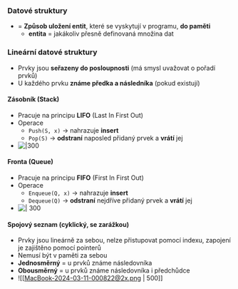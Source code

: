 ### Datové struktury
- = **Způsob uložení entit**, které se vyskytují v programu, **do paměti**
	- **entita** = jakákoliv přesně definovaná množina dat

### Lineární datové struktury
- Prvky jsou **seřazeny do posloupnosti** (má smysl uvažovat o pořadí prvků)
- U každého prvku **známe předka a následníka** (pokud existují)

#### Zásobník (Stack)
- Pracuje na principu **LIFO** (Last In First Out)
- Operace
	- `Push(S, x)` $\rightarrow$ nahrazuje **insert**
	- `Pop(S)`         $\rightarrow$ **odstraní** naposled přidaný prvek a **vrátí** jej
- ![|300](https://lh7-us.googleusercontent.com/docsz/AD_4nXccWc9MdnLUX2GI6dUOi6Zas5g6rrTf4rbxug2BMzEGNFolCfcpODZLsM2Cs6WARDxOvM0MJrWj1F91nnl_Mf8A0bViPOD5fUdw1-Mev1m27eYbKVpPeGBMp7JmCgtUMrE_nBC0EHlzGgdJ_b7G9w?key=1oMgW2MUuii1DDrztmo2_Q)

#### Fronta (Queue)
- Pracuje na principu **FIFO** (First In First Out)
- Operace
	- `Enqueue(Q, x)` $\rightarrow$ nahrazuje **insert**
	- `Dequeue(Q)`       $\rightarrow$ **odstraní** nejdříve přidaný prvek a **vrátí** jej
- ![| 300](https://lh7-us.googleusercontent.com/docsz/AD_4nXcsS8mu7D3TC8mmAKeGZLnc9nQWCKkmRIK4baOcZ3vvVOmcrx4nmpMcYE5XDoyIiDhj5ZVJnJnW5CvZW1ZOOXBCAm0HAAtiEiQP4LYRK8Z2G0G2GYKZ71993iMnRsMZCOAbwcbyNqSbohJADWA8eUE?key=1oMgW2MUuii1DDrztmo2_Q)

#### Spojový seznam (cyklický, se zarážkou)
- Prvky jsou lineárně za sebou, nelze přistupovat pomocí indexu, zapojení je zajištěno pomocí pointerů
- Nemusí být v paměti za sebou
- **Jednosměrný** = u prvků známe následovníka
- **Obousměrný** = u prvků známe následovníka i předchůdce
- ![[MacBook-2024-03-11-000822@2x.png | 500]]
